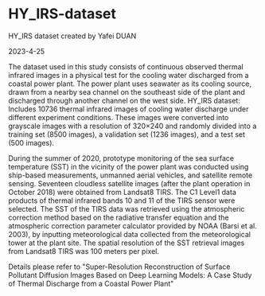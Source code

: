 # HY_IRS-dataset

HY_IRS dataset created by Yafei DUAN

2023-4-25

The dataset used in this study consists of continuous observed thermal infrared images in a physical test for the cooling water discharged from a coastal power plant. The power plant uses seawater as its cooling source, drawn from a nearby sea channel on the southeast side of the plant and discharged through another channel on the west side.
HY_IRS dataset: Includes 10736 thermal infrared images of cooling water discharge under different experiment conditions. These images were converted into grayscale images with a resolution of 320×240 and randomly divided into a training set (8500 images), a validation set (1236 images), and a test set (500 images). 

During the summer of 2020, prototype monitoring of the sea surface temperature (SST) in the vicinity of the power plant was conducted using ship-based measurements, unmanned aerial vehicles, and satellite remote sensing. Seventeen cloudless satellite images (after the plant operation in October 2018) were obtained from Landsat8 TIRS. The C1 Level1 data products of thermal infrared bands 10 and 11 of the TIRS sensor were selected. The SST of the TIRS data was retrieved using the atmospheric correction method based on the radiative transfer equation and the atmospheric correction parameter calculator provided by NOAA (Barsi et al. 2003), by inputting meteorological data collected from the meteorological tower at the plant site. The spatial resolution of the SST retrieval images from Landsat8 TIRS was 100 meters per pixel.

Details please refer to "Super-Resolution Reconstruction of Surface Pollutant Diffusion Images Based on Deep Learning Models: A Case Study of Thermal Discharge from a Coastal Power Plant"

